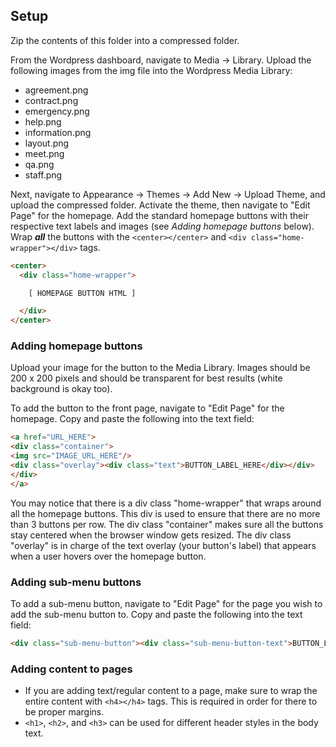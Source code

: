 ## Setup
Zip the contents of this folder into a compressed folder.

From the Wordpress dashboard, navigate to Media -> Library. Upload the following images from the img file into the Wordpress Media Library:
- agreement.png
- contract.png
- emergency.png
- help.png
- information.png
- layout.png
- meet.png
- qa.png
- staff.png

Next, navigate to Appearance -> Themes -> Add New -> Upload Theme, and upload the compressed folder. Activate the theme, then navigate to "Edit Page" for the homepage.
Add the standard homepage buttons with their respective text labels and images (see *Adding homepage buttons* below). Wrap ***all*** the buttons with the `<center></center>` and `<div class="home-wrapper"></div>` tags.

```html
<center>
  <div class="home-wrapper">

    [ HOMEPAGE BUTTON HTML ]

  </div>
</center>
```

### Adding homepage buttons
Upload your image for the button to the Media Library. Images should be 200 x 200 pixels and should be transparent for best results (white background is okay too).

To add the button to the front page, navigate to "Edit Page" for the homepage. Copy and paste the following into the text field:

```html
<a href="URL_HERE">
<div class="container">
<img src="IMAGE_URL_HERE"/>
<div class="overlay"><div class="text">BUTTON_LABEL_HERE</div></div>
</div>
</a>
```

You may notice that there is a div class "home-wrapper" that wraps around all the homepage buttons. This div is used to ensure that there are no more than 3 buttons per row. The div class "container" makes sure all the buttons stay centered when the browser window gets resized. The div class "overlay" is in charge of the text overlay (your button's label) that appears when a user hovers over the homepage button.

### Adding sub-menu buttons
To add a sub-menu button, navigate to "Edit Page" for the page you wish to add the sub-menu button to. Copy and paste the following into the text field:

```html
<div class="sub-menu-button"><div class="sub-menu-button-text">BUTTON_LABEL_HERE</div> <a href=""><span class="link-spanner"></span></a></div><br>
```

### Adding content to pages
- If you are adding text/regular content to a page, make sure to wrap the entire content with `<h4></h4>` tags. This is required in order for there to be proper margins.
- `<h1>`, `<h2>`, and `<h3>` can be used for different header styles in the body text.
